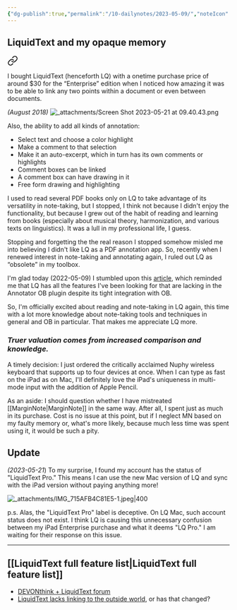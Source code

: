 ```yaml
---
{"dg-publish":true,"permalink":"/10-dailynotes/2023-05-09/","noteIcon":"2","created":"","updated":""}
---
```


## LiquidText and my opaque memory


<div class="transclusion internal-embed is-loaded"><a class="markdown-embed-link" href="/liquid-text/" aria-label="Open link"><svg xmlns="http://www.w3.org/2000/svg" width="24" height="24" viewBox="0 0 24 24" fill="none" stroke="currentColor" stroke-width="2" stroke-linecap="round" stroke-linejoin="round" class="svg-icon lucide-link"><path d="M10 13a5 5 0 0 0 7.54.54l3-3a5 5 0 0 0-7.07-7.07l-1.72 1.71"></path><path d="M14 11a5 5 0 0 0-7.54-.54l-3 3a5 5 0 0 0 7.07 7.07l1.71-1.71"></path></svg></a><div class="markdown-embed">




I bought LiquidText (henceforth LQ) with a onetime purchase price of around $30 for the “Enterprise” edition when I noticed how amazing it was to be able to link any two points within a document or even between documents. 

*(August 2018)*
![_attachments/Screen Shot 2023-05-21 at 09.40.43.png](/img/user/_attachments/Screen%20Shot%202023-05-21%20at%2009.40.43.png)

Also, the ability to add all kinds of annotation: 
- Select text and choose a color highlight
- Make a comment to that selection
- Make it an auto-excerpt, which in turn has its own comments or highlights 
- Comment boxes can be linked
- A comment box can have drawing in it
- Free form drawing and highlighting

I used to read several PDF books only on LQ to take advantage of its versatility in note-taking, but I stopped, I think not because I didn't enjoy the functionality, but because I grew out of the habit of reading and learning from books (especially about musical theory, harmonization, and various texts on linguistics). It was a lull in my professional life, I guess.

Stopping and forgetting the the real reason I stopped somehow misled me into believing I didn't like LQ as a PDF annotation app. So, recently when I renewed interest in note-taking and annotating again, I ruled out LQ as “obsolete” in my toolbox.

I'm glad today (2022-05-09) I stumbled upon this [article](https://leancrew.com/all-this/2020/05/highlighting-with-highlights-and-liquidtext/), which reminded me that LQ has all the features I've been looking for that are lacking in the Annotator OB plugin despite its tight integration with OB.

So, I'm officially excited about reading and note-taking in LQ again, this time with a lot more knowledge about note-taking tools and techniques in general and OB in particular. That makes me appreciate LQ more.

### *Truer valuation comes from increased comparison and knowledge.*

A timely decision: I just ordered the critically acclaimed Nuphy wireless keyboard that supports up to four devices at once. When I can type as fast on the iPad as on Mac, I'll definitely love the iPad's uniqueness in multi-mode input with the addition of Apple Pencil.

As an aside: I should question whether I have mistreated [[MarginNote\|MarginNote]] in the same way. After all, I spent just as much in its purchase. Cost is no issue at this point, but if I neglect MN based on my faulty memory or, what's more likely, because much less time was spent using it, it would be such a pity.

## Update
*(2023-05-21*) To my surprise, I found my account has the status of "LiquidText Pro." This means I can use the new Mac version of LQ and sync with the iPad version without paying anything more!

![_attachments/IMG_715AFB4C81E5-1.jpeg|400](/img/user/_attachments/IMG_715AFB4C81E5-1.jpeg)

p.s. Alas, the "LiquidText Pro" label is deceptive. On LQ Mac, such account status does not exist. I think LQ is causing this unnecessary confusion between my iPad Enterprise purchase and what it deems "LQ Pro." I am waiting for their response on this issue.

---
## [[LiquidText full feature list\|LiquidText full feature list]]

- [DEVONthink + LiquidText forum](https://www.google.com/search?q=define+trifecta)
- [LiquidText lacks linking to the outside world](https://www.reddit.com/r/LiquidText/comments/r99tzg/integration_into_a_larger_information_environment/), or has that changed?

</div></div>
